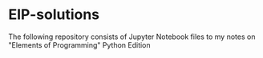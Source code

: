# EIP-solutions
The following repository consists of Jupyter Notebook files to my notes on "Elements of Programming" Python Edition
